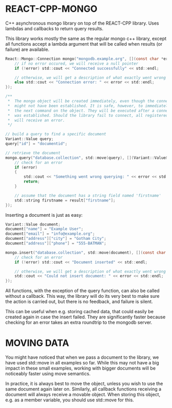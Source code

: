 REACT-CPP-MONGO
===============

C++ asynchronous mongo library on top of the REACT-CPP library. Uses lambdas and callbacks to return query results.

This library works mostly the same as the regular mongo c++ library, except all functions accept a lambda argument
that will be called when results (or failure) are available.

```c
React::Mongo::Connection mongo("mongodb.example.org", [](const char *error) {
    // if no error occured, we will receive a null pointer
    if (!error) std::cout << "Connected successfully" << std::endl;

    // otherwise, we will get a description of what exactly went wrong
    else std::cout << "Connection error: " << error << std::endl;
});

/**
 *  The mongo object will be created immediately, even though the connection
 *  might not have been established. It is safe, however, to immediately run
 *  the next command on the object. They will be executed after a connection
 *  was established. Should the library fail to connect, all registered calls
 *  will receive an error.
 */

// build a query to find a specific document
Variant::Value query;
query["id"] = "documentid";

// retrieve the document
mongo.query("database.collection", std::move(query), [](Variant::Value&& result, const char *error) {
    // check for an error
    if (error)
    {
        std::cout << "Something went wrong querying: " << error << std::endl;
        return;
    }

    // assume that the document has a string field named 'firstname'
    std::string firstname = result["firstname"];
});
```

Inserting a document is just as easy:

```c
Variant::Value document;
document["name"] = "Example User";
document["email"] = "info@example.org";
document["address"]["city"] = "Gotham City";
document["address"]["phone"] = "555-BATMAN";

mongo.insert("database.collection", std::move(document), [](const char *error) {
    // check for an error
    if (!error) std::cout << "Document inserted" << std::endl;

    // otherwise, we will get a description of what exactly went wrong
    std::cout << "Could not insert document: " << error << std::endl;
});
```

All functions, with the exception of the query function, can also be called
without a callback. This way, the library will do its very best to make sure
the action is carried out, but there is no feedback, and failure is silent.

This can be useful when e.g. storing cached data, that could easily be created
again in case the insert failed. They are significantly faster because checking
for an error takes an extra roundtrip to the mongodb server.

MOVING DATA
===========
You might have noticed that when we pass a document to the library, we have used
std::move in all examples so far. While this may not have a big impact in these
small examples, working with bigger documents will be noticeably faster using
move semantics.

In practice, it is always best to move the object, unless you wish to use the
same document again later on. Similarly, all callback functions receiving a
document will always receive a movable object. When storing this object, e.g.
as a member variable, you should use std::move for this.
